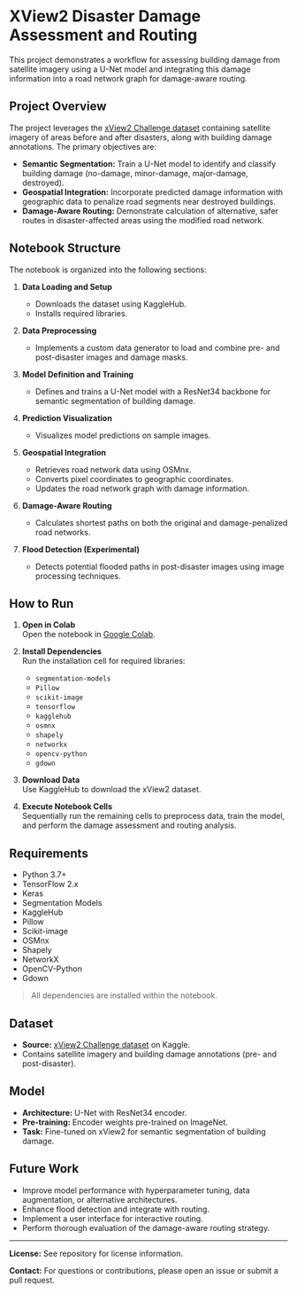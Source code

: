 # XView2 Disaster Damage Assessment and Routing

This project demonstrates a workflow for assessing building damage from satellite imagery using a U-Net model and integrating this damage information into a road network graph for damage-aware routing.

## Project Overview

The project leverages the [xView2 Challenge dataset](https://www.kaggle.com/competitions/xview2-damage-assessment) containing satellite imagery of areas before and after disasters, along with building damage annotations. The primary objectives are:

- **Semantic Segmentation:** Train a U-Net model to identify and classify building damage (no-damage, minor-damage, major-damage, destroyed).
- **Geospatial Integration:** Incorporate predicted damage information with geographic data to penalize road segments near destroyed buildings.
- **Damage-Aware Routing:** Demonstrate calculation of alternative, safer routes in disaster-affected areas using the modified road network.

## Notebook Structure

The notebook is organized into the following sections:

1. **Data Loading and Setup**  
   - Downloads the dataset using KaggleHub.  
   - Installs required libraries.

2. **Data Preprocessing**  
   - Implements a custom data generator to load and combine pre- and post-disaster images and damage masks.

3. **Model Definition and Training**  
   - Defines and trains a U-Net model with a ResNet34 backbone for semantic segmentation of building damage.

4. **Prediction Visualization**  
   - Visualizes model predictions on sample images.

5. **Geospatial Integration**  
   - Retrieves road network data using OSMnx.  
   - Converts pixel coordinates to geographic coordinates.  
   - Updates the road network graph with damage information.

6. **Damage-Aware Routing**  
   - Calculates shortest paths on both the original and damage-penalized road networks.

7. **Flood Detection (Experimental)**  
   - Detects potential flooded paths in post-disaster images using image processing techniques.

## How to Run

1. **Open in Colab**  
   Open the notebook in [Google Colab](https://colab.research.google.com/).

2. **Install Dependencies**  
   Run the installation cell for required libraries:
   - `segmentation-models`
   - `Pillow`
   - `scikit-image`
   - `tensorflow`
   - `kagglehub`
   - `osmnx`
   - `shapely`
   - `networkx`
   - `opencv-python`
   - `gdown`

3. **Download Data**  
   Use KaggleHub to download the xView2 dataset.

4. **Execute Notebook Cells**  
   Sequentially run the remaining cells to preprocess data, train the model, and perform the damage assessment and routing analysis.

## Requirements

- Python 3.7+
- TensorFlow 2.x
- Keras
- Segmentation Models
- KaggleHub
- Pillow
- Scikit-image
- OSMnx
- Shapely
- NetworkX
- OpenCV-Python
- Gdown

> All dependencies are installed within the notebook.

## Dataset

- **Source:** [xView2 Challenge dataset](https://www.kaggle.com/competitions/xview2-damage-assessment) on Kaggle.
- Contains satellite imagery and building damage annotations (pre- and post-disaster).

## Model

- **Architecture:** U-Net with ResNet34 encoder.
- **Pre-training:** Encoder weights pre-trained on ImageNet.
- **Task:** Fine-tuned on xView2 for semantic segmentation of building damage.

## Future Work

- Improve model performance with hyperparameter tuning, data augmentation, or alternative architectures.
- Enhance flood detection and integrate with routing.
- Implement a user interface for interactive routing.
- Perform thorough evaluation of the damage-aware routing strategy.

---

**License:** See repository for license information.

**Contact:** For questions or contributions, please open an issue or submit a pull request.
